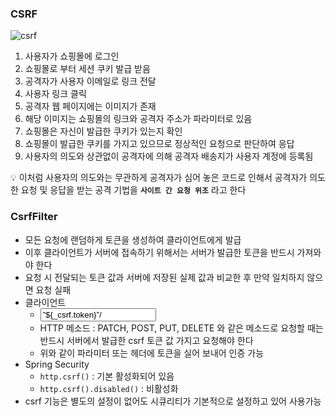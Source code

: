 ### CSRF

![csrf](https://github.com/user-attachments/assets/14a85371-249d-41d5-9674-a1774c4681fb)

1. 사용자가 쇼핑몰에 로그인
2. 쇼핑몰로 부터 세션 쿠키 발급 받음
3. 공격자가 사용자 이메일로 링크 전달
4. 사용자 링크 클릭
5. 공격자 웹 페이지에는 이미지가 존재
6. 해당 이미지는 쇼핑몰의 링크와 공격자 주소가 파라미터로 있음
7. 쇼핑몰은 자신이 발급한 쿠키가 있는지 확인
8. 쇼핑몰이 발급한 쿠키를 가지고 있으므로 정상적인 요청으로 판단하여 응답
9. 사용자의 의도와 상관없이 공격자에 의해 공격자 배송지가 사용자 계정에 등록됨

<aside>

💡 이처럼 사용자의 의도와는 무관하게 공격자가 심어 놓은 코드로 인해서 공격자가 의도한 요청 및 응답을 받는 공격 기법을 **`사이트 간 요청 위조`** 라고 한다

</aside>

### CsrfFilter

- 모든 요청에 랜덤하게 토큰을 생성하여 클라이언트에게 발급
- 이후 클라이언트가 서버에 접속하기 위해서는 서버가 발급한 토큰을 반드시 가져와야 한다
- 요청 시 전달되는 토큰 값과 서버에 저장된 실제 값과 비교한 후 만약 일치하지 않으면 요청 실패
- 클라이언트
  - <input type=”hidden” name=”${_csrf.parameterName}” value=”${_csrf.token}”/>
  - HTTP 메소드 : PATCH, POST, PUT, DELETE 와 같은 메소드로 요청할 때는 반드시 서버에서 발급한 csrf 토큰 값 가지고 요청해야 한다
  - 위와 같이 파라미터 또는 헤더에 토큰을 실어 보내어 인증 가능
- Spring Security
  - `http.csrf()` : 기본 활성화되어 있음
  - `http.csrf().disabled()` : 비활성화
- csrf 기능은 별도의 설정이 없어도 시큐리티가 기본적으로 설정하고 있어 사용가능
